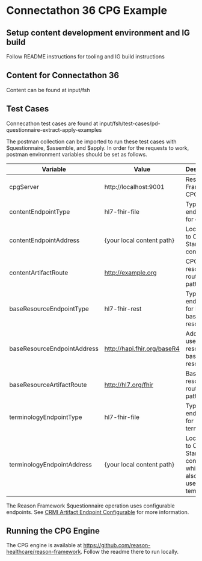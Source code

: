 # Connectathon 36 CPG Example

## Setup content development environment and IG build

Follow README instructions for tooling and IG build instructions

## Content for Connectathon 36

Content can be found at input/fsh

## Test Cases

Connecathon test cases are found at input/fsh/test-cases/pd-questionnaire-extract-apply-examples

The postman collection can be imported to run these test cases with $questionnaire, $assemble, and $apply. In order for the requests to work, postman environment variables should be set as follows.

| Variable | Value | Description |
| --- | --- | --- |
| cpgServer | http://localhost:9001 | Reson Framework CPG engine |
| contentEndpointType | hl7-fhir-file | Type of endpoint for content |
| contentEndpointAddress | {your local content path} | Local path to CPG Starter content |
| contentArtifactRoute | http://example.org | CPG Starter resources route pattern |
| baseResourceEndpointType | hl7-fhir-rest | Type of endpoint for FHIR base resources |
| baseResourceEndpointAddress | http://hapi.fhir.org/baseR4 | Address used to resolve base resources |
| baseResourceArtifactRoute | http://hl7.org/fhir | Base resource route pattern |
| terminologyEndpointType | hl7-fhir-file | Type of endpoint for terminology |
| terminologyEndpointAddress | {your local content path} | Local path to CPG Starter content which will also be used for teminology |

The Reason Framework $questionnaire operation uses configurable endpoints. See [CRMI  Artifact Endpoint Configurable](https://build.fhir.org/ig/HL7/crmi-ig/StructureDefinition-crmi-artifact-endpoint-configurable-operation.html) for more information.

## Running the CPG Engine

The CPG engine is available at https://github.com/reason-healthcare/reason-framework. Follow the readme there to run locally.
